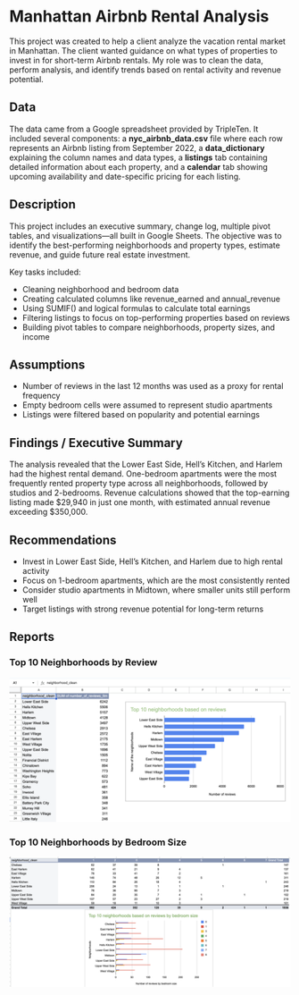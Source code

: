 # Manhattan Airbnb Rental Analysis

This project was created to help a client analyze the vacation rental market in Manhattan. The client wanted guidance on what types of properties to invest in for short-term Airbnb rentals. My role was to clean the data, perform analysis, and identify trends based on rental activity and revenue potential.

## Data

The data came from a Google spreadsheet provided by TripleTen. It included several components: a **nyc_airbnb_data.csv** file where each row represents an Airbnb listing from September 2022, a **data_dictionary** explaining the column names and data types, a **listings** tab containing detailed information about each property, and a **calendar** tab showing upcoming availability and date-specific pricing for each listing.

## Description

This project includes an executive summary, change log, multiple pivot tables, and visualizations—all built in Google Sheets. The objective was to identify the best-performing neighborhoods and property types, estimate revenue, and guide future real estate investment.

Key tasks included:

* Cleaning neighborhood and bedroom data
* Creating calculated columns like revenue_earned and annual_revenue
* Using SUMIF() and logical formulas to calculate total earnings
* Filtering listings to focus on top-performing properties based on reviews
* Building pivot tables to compare neighborhoods, property sizes, and income

## Assumptions

* Number of reviews in the last 12 months was used as a proxy for rental frequency
* Empty bedroom cells were assumed to represent studio apartments
* Listings were filtered based on popularity and potential earnings

## Findings / Executive Summary

The analysis revealed that the Lower East Side, Hell’s Kitchen, and Harlem had the highest rental demand. One-bedroom apartments were the most frequently rented property type across all neighborhoods, followed by studios and 2-bedrooms. Revenue calculations showed that the top-earning listing made $29,940 in just one month, with estimated annual revenue exceeding $350,000.

## Recommendations

* Invest in Lower East Side, Hell’s Kitchen, and Harlem due to high rental activity
* Focus on 1-bedroom apartments, which are the most consistently rented
* Consider studio apartments in Midtown, where smaller units still perform well
* Target listings with strong revenue potential for long-term returns



## Reports

### Top 10 Neighborhoods by Review

![Top 10 Neighborhoods](Screenshot_1.png)

### Top 10 Neighborhoods by Bedroom Size

![Top 10 Neighborhoods by Bedroom Size Review](Screenshot_2.png)
